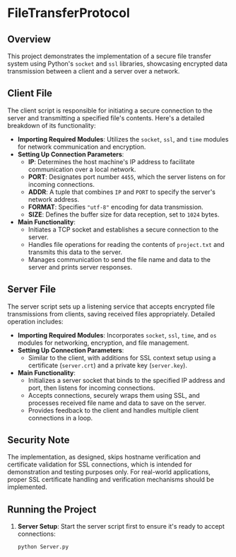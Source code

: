 # FileTransferProtocol

## Overview
This project demonstrates the implementation of a secure file transfer system using Python's `socket` and `ssl` libraries, showcasing encrypted data transmission between a client and a server over a network.

## Client File

The client script is responsible for initiating a secure connection to the server and transmitting a specified file's contents. Here's a detailed breakdown of its functionality:

- **Importing Required Modules**: Utilizes the `socket`, `ssl`, and `time` modules for network communication and encryption.
- **Setting Up Connection Parameters**:
  - **IP**: Determines the host machine's IP address to facilitate communication over a local network.
  - **PORT**: Designates port number `4455`, which the server listens on for incoming connections.
  - **ADDR**: A tuple that combines `IP` and `PORT` to specify the server's network address.
  - **FORMAT**: Specifies `"utf-8"` encoding for data transmission.
  - **SIZE**: Defines the buffer size for data reception, set to `1024` bytes.
- **Main Functionality**:
  - Initiates a TCP socket and establishes a secure connection to the server.
  - Handles file operations for reading the contents of `project.txt` and transmits this data to the server.
  - Manages communication to send the file name and data to the server and prints server responses.

## Server File

The server script sets up a listening service that accepts encrypted file transmissions from clients, saving received files appropriately. Detailed operation includes:

- **Importing Required Modules**: Incorporates `socket`, `ssl`, `time`, and `os` modules for networking, encryption, and file management.
- **Setting Up Connection Parameters**:
  - Similar to the client, with additions for SSL context setup using a certificate (`server.crt`) and a private key (`server.key`).
- **Main Functionality**:
  - Initializes a server socket that binds to the specified IP address and port, then listens for incoming connections.
  - Accepts connections, securely wraps them using SSL, and processes received file name and data to save on the server.
  - Provides feedback to the client and handles multiple client connections in a loop.

## Security Note

The implementation, as designed, skips hostname verification and certificate validation for SSL connections, which is intended for demonstration and testing purposes only. For real-world applications, proper SSL certificate handling and verification mechanisms should be implemented.

## Running the Project

1. **Server Setup**: Start the server script first to ensure it's ready to accept connections:
   ```bash
   python Server.py


